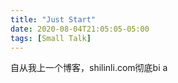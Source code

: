 ```yaml
---
title: "Just Start"
date: 2020-08-04T21:05:05-05:00
tags: [Small Talk]
---
```

自从我上一个博客，shilinli.com彻底bi a